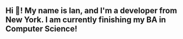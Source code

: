 <h2 align="left">Hi 👋! My name is Ian, and I'm a developer from New York. I am currently finishing my BA in Computer Science!</h2>

###




